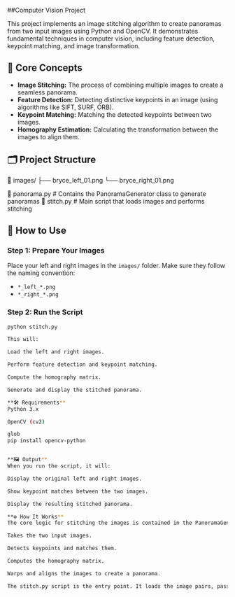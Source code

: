 ##Computer Vision Project

This project implements an image stitching algorithm to create panoramas from two input images using Python and OpenCV. It demonstrates fundamental techniques in computer vision, including feature detection, keypoint matching, and image transformation.

## 🧠 Core Concepts

- **Image Stitching:** The process of combining multiple images to create a seamless panorama.
- **Feature Detection:** Detecting distinctive keypoints in an image (using algorithms like SIFT, SURF, ORB).
- **Keypoint Matching:** Matching the detected keypoints between two images.
- **Homography Estimation:** Calculating the transformation between the images to align them.

## 🗂️ Project Structure

📁 images/ ├── bryce_left_01.png └── bryce_right_01.png

📄 panorama.py # Contains the PanoramaGenerator class to generate panoramas 📄 stitch.py # Main script that loads images and performs stitching

## 🚀 How to Use

### Step 1: Prepare Your Images
Place your left and right images in the `images/` folder. Make sure they follow the naming convention:
- `*_left_*.png`
- `*_right_*.png`

### Step 2: Run the Script

```bash
python stitch.py

This will:

Load the left and right images.

Perform feature detection and keypoint matching.

Compute the homography matrix.

Generate and display the stitched panorama.

**🛠️ Requirements**
Python 3.x

OpenCV (cv2)

glob
pip install opencv-python


**🖼️ Output**
When you run the script, it will:

Display the original left and right images.

Show keypoint matches between the two images.

Display the resulting stitched panorama.

**⚙️ How It Works**
The core logic for stitching the images is contained in the PanoramaGenerator class. The class:

Takes the two input images.

Detects keypoints and matches them.

Computes the homography matrix.

Warps and aligns the images to create a panorama.

The stitch.py script is the entry point. It loads the image pairs, passes them to the PanoramaGenerator, and shows the results.










